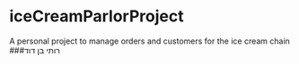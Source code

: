 # iceCreamParlorProject
A personal project to manage orders and customers for the ice cream chain
###רותי בן דוד
